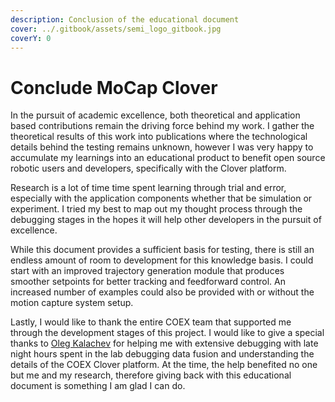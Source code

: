 ```yaml
---
description: Conclusion of the educational document
cover: ../.gitbook/assets/semi_logo_gitbook.jpg
coverY: 0
---
```


# Conclude MoCap Clover

In the pursuit of academic excellence, both theoretical and application based contributions remain the driving force behind my work. I gather the theoretical results of this work into publications where the technological details behind the testing remains unknown, however I was very happy to accumulate my learnings into an educational product to benefit open source robotic users and developers, specifically with the Clover platform.&#x20;

Research is a lot of time time spent learning through trial and error, especially with the application components whether that be simulation or experiment. I tried my best to map out my thought process through the debugging stages in the hopes it will help other developers in the pursuit of excellence.&#x20;

While this document provides a sufficient basis for testing, there is still  an endless amount of room to development for this knowledge basis. I could start with an improved trajectory generation module that produces smoother setpoints for better tracking and feedforward control. An increased number of examples could also be provided with or without the motion capture system setup.

Lastly, I would like to thank the entire COEX team that supported me through the development stages of this project. I would like to give a special thanks to [Oleg Kalachev](https://github.com/okalachev) for helping me with extensive debugging with late night hours spent in the lab debugging data fusion and understanding the details of the COEX Clover platform. At the time, the help benefited no one but me and my research, therefore giving back with this educational document is something I am glad I can do.
